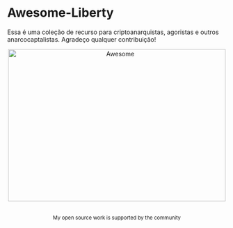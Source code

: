 # Awesome-Liberty
Essa é uma coleção de recurso para criptoanarquistas, agoristas e outros anarcocaptalistas. Agradeço qualquer contribuição!


<div align="center">
	<img width="500" height="350" src="media/logo.svg" alt="Awesome">
	<br>
	<br>
	<p>
		<sup>My open source work is supported by the community</sup>
		<br>
	</p>
	<br>
	<br>
</div>

